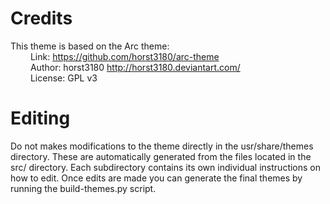 Credits
=======

This theme is based on the Arc theme: <br>
&emsp;&emsp; Link: https://github.com/horst3180/arc-theme <br>
&emsp;&emsp; Author: horst3180 http://horst3180.deviantart.com/ <br>
&emsp;&emsp; License: GPL v3

Editing
=======

Do not makes modifications to the theme directly in the usr/share/themes directory. These are automatically generated from the files located in the src/ directory. Each subdirectory contains its own individual instructions on how to edit. Once edits are made you can generate the final themes by running the build-themes.py script.
